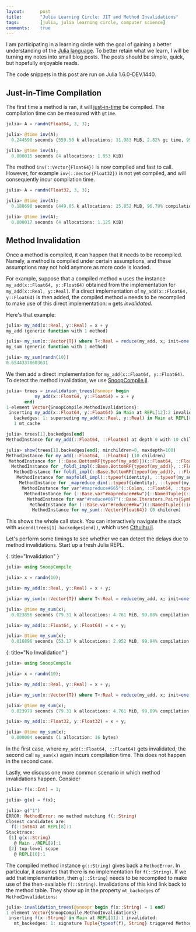 ```yaml
---
layout:      post
title:       "Julia Learning Circle: JIT and Method Invalidations"
tags:        [julia, julia learning circle, computer science]
comments:    true
---
```


I am participating in a learning circle with the goal of gaining a better understanding of the [Julia language](https://julialang.org/).
To better retain what we learn, I will be turning my notes into small blog posts.
The posts should be simple, quick, but hopefully enjoyable reads.

The code snippets in this post are run on Julia 1.6.0-DEV.1440.

## Just-in-Time Compilation

The first time a method is ran, it will [just-in-time](https://en.wikipedia.org/wiki/Just-in-time_compilation) be compiled.
The compilation time can be measured with `@time`.

```julia
julia> A = randn(Float64, 3, 3);

julia> @time inv(A);
  0.244590 seconds (559.50 k allocations: 31.983 MiB, 2.82% gc time, 99.94% compilation time)

julia> @time inv(A);
  0.000015 seconds (4 allocations: 1.953 KiB)
```

The method `inv(::Vector{Float64})` is now compiled and fast to call.
However, for example `inv(::Vector{Float32})` is not yet compiled, and will consequently incur compilation time.

```julia
julia> A = randn(Float32, 3, 3);

julia> @time inv(A);
  0.188690 seconds (449.85 k allocations: 25.852 MiB, 96.79% compilation time)

julia> @time inv(A);
  0.000017 seconds (4 allocations: 1.125 KiB)
```

## Method Invalidation

Once a method is compiled, it can happen that it needs to be recompiled.
Namely, a method is compiled under certain assumptions, and these assumptions may not hold anymore as more code is loaded.

For example, suppose that a compiled method `m` uses the instance `my_add(x::Float64, y::Float64)` obtained from the implementation for `my_add(x::Real, y::Real)`.
If a direct implementation of `my_add(x::Float64, y::Float64)` is then added, the compiled method `m` needs to be recompiled to make use of this direct implementation: `m` gets _invalidated_.

Here's that example:

```julia
julia> my_add(x::Real, y::Real) = x + y
my_add (generic function with 1 method)

julia> my_sum(x::Vector{T}) where T<:Real = reduce(my_add, x; init=one(T))
my_sum (generic function with 1 method)

julia> my_sum(randn(10))
0.65443378603631
```

We then add a direct implementation for `my_add(x::Float64, y::Float64)`.
To detect the method invalidation, we use [SnoopCompile.jl](https://github.com/timholy/SnoopCompile.jl).

```julia
julia> trees = invalidation_trees(@snoopr begin
           my_add(x::Float64, y::Float64) = x + y
       end)
1-element Vector{SnoopCompile.MethodInvalidations}:
 inserting my_add(x::Float64, y::Float64) in Main at REPL[12]:2 invalidated:
   backedges: 1: superseding my_add(x::Real, y::Real) in Main at REPL[8]:1 with MethodInstance for my_add(::Float64, ::Float64) (10 children)
   1 mt_cache

julia> trees[1].backedges[end]
MethodInstance for my_add(::Float64, ::Float64) at depth 0 with 10 children

julia> show(trees[1].backedges[end]; minchildren=0, maxdepth=100)
MethodInstance for my_add(::Float64, ::Float64) (10 children)
 MethodInstance for (::Base.BottomRF{typeof(my_add)})(::Float64, ::Float64) (9 children)
  MethodInstance for _foldl_impl(::Base.BottomRF{typeof(my_add)}, ::Float64, ::Vector{Float64}) (8 children)
   MethodInstance for foldl_impl(::Base.BottomRF{typeof(my_add)}, ::Float64, ::Vector{Float64}) (7 children)
    MethodInstance for mapfoldl_impl(::typeof(identity), ::typeof(my_add), ::Float64, ::Vector{Float64}) (6 children)
     MethodInstance for _mapreduce_dim(::typeof(identity), ::typeof(my_add), ::Float64, ::Vector{Float64}, ::Colon) (5 children)
      MethodInstance for var"#mapreduce#665"(::Colon, ::Float64, ::typeof(mapreduce), ::typeof(identity), ::typeof(my_add), ::Vector{Float64}) (4 children)
       MethodInstance for (::Base.var"#mapreduce##kw")(::NamedTuple{(:init,), Tuple{Float64}}, ::typeof(mapreduce), ::typeof(identity), ::typeof(my_add), ::Vector{Float64}) (3 children)
        MethodInstance for var"#reduce#667"(::Base.Iterators.Pairs{Symbol, Float64, Tuple{Symbol}, NamedTuple{(:init,), Tuple{Float64}}}, ::typeof(reduce), ::typeof(my_add), ::Vector{Float64}) (2 children)
         MethodInstance for (::Base.var"#reduce##kw")(::NamedTuple{(:init,), Tuple{Float64}}, ::typeof(reduce), ::typeof(my_add), ::Vector{Float64}) (1 children)
          MethodInstance for my_sum(::Vector{Float64}) (0 children)
```

This shows the whole call stack.
You can interactively navigate the stack with `ascend(trees[1].backedges[end])`, which uses [Cthulhu.jl](https://github.com/JuliaDebug/Cthulhu.jl).

Let's perform some timings to see whether we can detect the delays due to method invalidations.
Start up a fresh Julia REPL.

{: title="Invalidation" }
```julia
julia> using SnoopCompile

julia> x = randn(10);

julia> my_add(x::Real, y::Real) = x + y;

julia> my_sum(x::Vector{T}) where T<:Real = reduce(my_add, x; init=one(T));

julia> @time my_sum(x);
  0.023856 seconds (79.31 k allocations: 4.761 MiB, 99.88% compilation time)

julia> my_add(x::Float64, y::Float64) = x + y;

julia> @time my_sum(x);
  0.016896 seconds (53.17 k allocations: 2.952 MiB, 99.94% compilation time)
```

{: title="No Invalidation" }
```julia
julia> using SnoopCompile

julia> x = randn(10);

julia> my_add(x::Real, y::Real) = x + y;

julia> my_sum(x::Vector{T}) where T<:Real = reduce(my_add, x; init=one(T));

julia> @time my_sum(x);
  0.023979 seconds (79.31 k allocations: 4.761 MiB, 99.89% compilation time)

julia> my_add(x::Float32, y::Float32) = x + y;

julia> @time my_sum(x);
  0.000004 seconds (1 allocation: 16 bytes)
```

In the first case, where `my_add(::Float64, ::Float64)` gets invalidated, the second call `my_sum(x)` again incurs compilation time.
This does not happen in the second case.

Lastly, we discuss one more common scenario in which method invalidations happen.
Consider

```julia
julia> f(x::Int) = 1;

julia> g(x) = f(x);

julia> g("1")
ERROR: MethodError: no method matching f(::String)
Closest candidates are:
  f(::Int64) at REPL[8]:1
Stacktrace:
 [1] g(x::String)
   @ Main ./REPL[9]:1
 [2] top-level scope
   @ REPL[10]:1
```

The compiled method instance `g(::String)` gives back a `MethodError`.
In particular, it assumes that there is no implementation for `f(::String)`.
If we add that implementation, then `g(::String)` needs to be recompiled to make use of the then-available `f(::String)`.
Invalidations of this kind link back to the method table.
They show up in the property `mt_backedges` of `MethodInvalidations`:

```julia
julia> invalidation_trees(@snoopr begin f(x::String) = 1 end)
1-element Vector{SnoopCompile.MethodInvalidations}:
 inserting f(x::String) in Main at REPL[11]:1 invalidated:
   mt_backedges: 1: signature Tuple{typeof(f), String} triggered MethodInstance for g(::String) (0 children)
```


